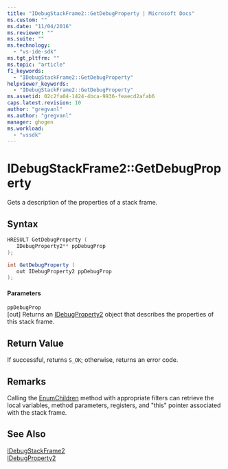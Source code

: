 ```yaml
---
title: "IDebugStackFrame2::GetDebugProperty | Microsoft Docs"
ms.custom: ""
ms.date: "11/04/2016"
ms.reviewer: ""
ms.suite: ""
ms.technology: 
  - "vs-ide-sdk"
ms.tgt_pltfrm: ""
ms.topic: "article"
f1_keywords: 
  - "IDebugStackFrame2::GetDebugProperty"
helpviewer_keywords: 
  - "IDebugStackFrame2::GetDebugProperty"
ms.assetid: 02c2fa04-1424-4bca-9936-feaecd2afab6
caps.latest.revision: 10
author: "gregvanl"
ms.author: "gregvanl"
manager: ghogen
ms.workload: 
  - "vssdk"
---
```

# IDebugStackFrame2::GetDebugProperty
Gets a description of the properties of a stack frame.  
  
## Syntax  
  
```cpp  
HRESULT GetDebugProperty (   
   IDebugProperty2** ppDebugProp  
);  
```  
  
```csharp  
int GetDebugProperty (   
   out IDebugProperty2 ppDebugProp  
);  
```  
  
#### Parameters  
 `ppDebugProp`  
 [out] Returns an [IDebugProperty2](../../../extensibility/debugger/reference/idebugproperty2.md) object that describes the properties of this stack frame.  
  
## Return Value  
 If successful, returns `S_OK`; otherwise, returns an error code.  
  
## Remarks  
 Calling the [EnumChildren](../../../extensibility/debugger/reference/idebugproperty2-enumchildren.md) method with appropriate filters can retrieve the local variables, method parameters, registers, and "this" pointer associated with the stack frame.  
  
## See Also  
 [IDebugStackFrame2](../../../extensibility/debugger/reference/idebugstackframe2.md)   
 [IDebugProperty2](../../../extensibility/debugger/reference/idebugproperty2.md)
